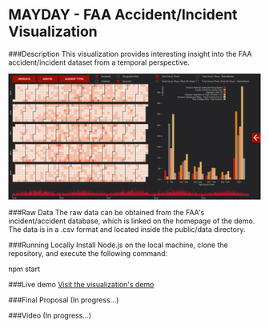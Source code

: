 MAYDAY - FAA Accident/Incident Visualization
======================
###Description
This visualization provides interesting insight into the FAA accident/incident dataset from a temporal perspective.

![Screenshot of Visualization](https://raw.githubusercontent.com/NYU-CS6313-Projects/FAA-Visualization/master/screenshots/Screen%20Shot%202015-05-15%20at%201.56.15%20PM.png "Screenshot of Visualization")

###Raw Data
The raw data can be obtained from the FAA's incident/accident database, which is linked on the homepage of the demo. The data is in a .csv format and located inside the public/data directory.

###Running Locally
Install Node.js on the local machine, clone the repository, and execute the following command:

  npm start

###Live demo
[Visit the visualization's demo](http://maydayviz.azurewebsites.net/)

###Final Proposal
(In progress...)

###Video
(In progress...)